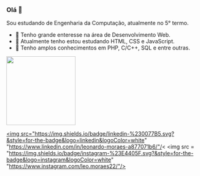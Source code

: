 

### Olá 👋
Sou estudando de Engenharia da Computação, atualmente no 5° termo.
- 🔭 Tenho grande enteresse na área de Desenvolvimento Web.
- 🌱 Atualmente tenho estou estudando HTML, CSS e JavaScript.
- 🤝 Tenho amplos conhecimentos em PHP, C/C++, SQL e entre outras. 

 <a href="https://github.com/LeoMoraes22">
  <img height = "180em" src = "https://github-readme-stats.vercel.app/api?username=LeoMoraes22&show_icons=true&theme=cobalt&include_all_commits=true&count_private=true" />
   </p>

<img src="https://img.shields.io/badge/linkedin-%230077B5.svg?&style=for-the-badge&logo=linkedin&logoColor=white" "https://www.linkedin.com/in/leonardo-moraes-a877071b6/"/< <img src = "https://img.shields.io/badge/instagram-%23E4405F.svg?&style=for-the-badge&logo=instagram&logoColor=white" "https://www.instagram.com/leo.moraes22/"/>

